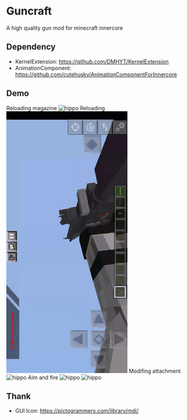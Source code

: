 # Guncraft

A high quality gun mod for minecraft innercore

## Dependency

- KernelExtension:
  https://github.com/DMHYT/KernelExtension
- AnimationComponent:
  https://github.com/cutehusky/AnimationComponentForInnercore

## Demo

Reloading magazine
![hippo](https://github.com/cutehusky/guncraft/blob/main/Demo/reload_magazine.gif)
Reloading
![hippo](https://github.com/cutehusky/guncraft/blob/main/Demo/reload.gif)
Modifing attachment
![hippo](https://github.com/cutehusky/guncraft/blob/main/Demo/modify.gif)
Aim and fire 
![hippo](https://github.com/cutehusky/guncraft/blob/main/Demo/aim%26fire.gif)
![hippo](https://github.com/cutehusky/guncraft/blob/main/Demo/run.gif)

## Thank

- GUI Icon: https://pictogrammers.com/library/mdi/
